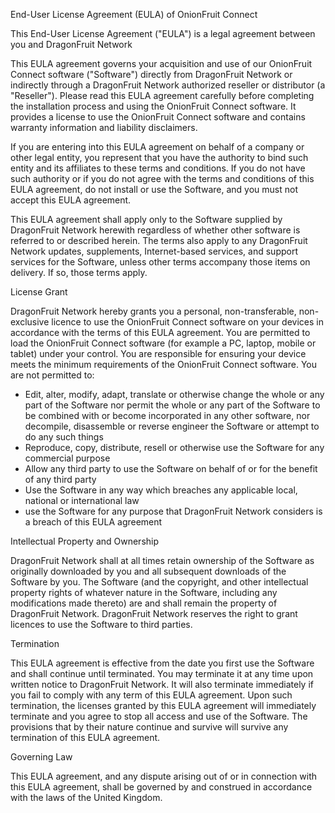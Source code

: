 
End-User License Agreement (EULA) of OnionFruit Connect

This End-User License Agreement ("EULA") is a legal agreement between you and DragonFruit Network

This EULA agreement governs your acquisition and use of our OnionFruit Connect software ("Software") directly from DragonFruit Network or indirectly through a DragonFruit Network authorized reseller or distributor (a "Reseller").
Please read this EULA agreement carefully before completing the installation process and using the OnionFruit Connect software. It provides a license to use the OnionFruit Connect software and contains warranty information and liability disclaimers.

If you are entering into this EULA agreement on behalf of a company or other legal entity, you represent that you have the authority to bind such entity and its affiliates to these terms and conditions. If you do not have such authority or if you do not agree with the terms and conditions of this EULA agreement, do not install or use the Software, and you must not accept this EULA agreement.

This EULA agreement shall apply only to the Software supplied by DragonFruit Network herewith regardless of whether other software is referred to or described herein. The terms also apply to any DragonFruit Network updates, supplements, Internet-based services, and support services for the Software, unless other terms accompany those items on delivery. If so, those terms apply.

License Grant

DragonFruit Network hereby grants you a personal, non-transferable, non-exclusive licence to use the OnionFruit Connect software on your devices in accordance with the terms of this EULA agreement.
You are permitted to load the OnionFruit Connect software (for example a PC, laptop, mobile or tablet) under your control. You are responsible for ensuring your device meets the minimum requirements of the OnionFruit Connect software.
You are not permitted to:
- Edit, alter, modify, adapt, translate or otherwise change the whole or any part of the Software nor permit the whole or any part of the Software to be combined with or become incorporated in any other software, nor decompile, disassemble or reverse engineer the Software or attempt to do any such things
- Reproduce, copy, distribute, resell or otherwise use the Software for any commercial purpose
- Allow any third party to use the Software on behalf of or for the benefit of any third party
- Use the Software in any way which breaches any applicable local, national or international law
- use the Software for any purpose that DragonFruit Network considers is a breach of this EULA agreement

Intellectual Property and Ownership

DragonFruit Network shall at all times retain ownership of the Software as originally downloaded by you and all subsequent downloads of the Software by you. The Software (and the copyright, and other intellectual property rights of whatever nature in the Software, including any modifications made thereto) are and shall remain the property of DragonFruit Network.
DragonFruit Network reserves the right to grant licences to use the Software to third parties.

Termination

This EULA agreement is effective from the date you first use the Software and shall continue until terminated. You may terminate it at any time upon written notice to DragonFruit Network.
It will also terminate immediately if you fail to comply with any term of this EULA agreement. Upon such termination, the licenses granted by this EULA agreement will immediately terminate and you agree to stop all access and use of the Software. The provisions that by their nature continue and survive will survive any termination of this EULA agreement.

Governing Law

This EULA agreement, and any dispute arising out of or in connection with this EULA agreement, shall be governed by and construed in accordance with the laws of the United Kingdom.
